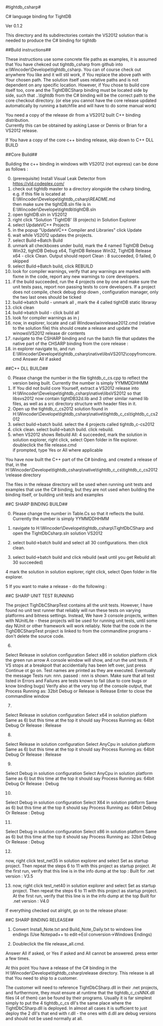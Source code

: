 #tightdb_csharp#

C# language binding for TightDB

Ver 0.1.2

This directory and its subdirectories contain the VS2012 solution that is needed to produce the C# binding for tightdb

##Build instructions##

These instructions use some concrete file paths as examples,
it is assumed that You have chekced out tightdb_csharp from github into e:\Wincoder\Develope\tightdb_csharp.
You can of course check out anywhere You like and it will stil work, if You replace the above path with Your
chosen path. The solution itself uses relative paths and is not dependent on any specific location.
However, if You chose to build core itself too, core and the TightDBCSharp binding must be located side by side,
such that ..\tightdb from the C# binding will be the correct path to the core checkout directory.
(or else you cannot have the core release updated automatically by running a batchfile and will have to do some
manual work)

You need a copy of the release dir from a VS2012 built C++ binding distribution.  
Currently this can be obtained by asking Lasse or Dennis or Brian for a VS2012 release.

If You have a copy of the core c++ binding release, skip down to C++ DLL BUILD

##Core Build##

Building the c++ binding in windows with VS2012 (not express) can be done as follows :  

0. (prerequisite) Install Visual Leak Detector from https://vld.codeplex.com/
1. check out tightdb master to a directory alongside the csharp binding, e.g. if this file is located at  
  E:\Wincoder\Develope\tightdb_csharp\README.md  
  then make sure the tightDB.sln file is in  
  E:\Wincoder\Develope\tightdb\tightDB.sln    
2. open tightDB.sln in VS2012
3. right click "Solution 'TightDB' (8 projects) in Solution Explorer
4. select UpdateVC++ Projects
5. in the popup "UpdateVC++ Compiler and Libraries" click Update
6. wait while VS2012 updates the projects.
7. select Build->Batch Build
8. unmark all checkboxes under build, mark the 4 named TightDB Debug Win32, tightDB Debug x64, TightDB Release Win32, TightDB Release x64 - click Clean.  Output should report Clean : 8 succeeded, 0 failed, 0 skipped
9. select Build->Batch build, click REBUILD 
10. look for compiler warnings, verify that any warnings are marked with fixme in the code, report any new warnings to core developers.
11. if the build succeeded, run the 4 projects one by one and make sure the unit tests pass, report non passing tests to core developers. If a project does not compile, check debug drop down , configuration manager, only the two last ones should be ticked
12. build->batch build - unmark all , mark the 4 called tightDB static libraray
13. click clean
14. build->batch build - click build all
15. look for compiler warnings as in j
16. now, in explorer, locate and call Windows\winrelease2012.cmd (relative to the solution file) this should create a release and update the winows\VS2012 release dir contents
17. navigate to the CSHARP binding and run the batch file that updates the native part of the CHSARP binding from the core release :
18. in explorer navigate to, and run E:\Wincoder\Develope\tightdb_csharp\native\libsVS2012\copyfromcore.cmd Answer All if asked

##C++ DLL BUILD##  

0. Please change the number in the file tightdb_c_cs.cpp to reflect the version being built.
Currently the number is simply YYMMDDHHMM
1. If You did not build core Yourself, extract a VS2012 release into H:\Wincoder\Develope\tightdb_csharp\native\libsVS2012
 so that libsvs2012 now contain tightDB32d.lib and 3 other similar named lib files, as well as a src directory structure with header files in it.
2. Open up the tightdb_c_cs2012 solution found in H:\Wincoder\Develope\tightdb_csharp\native\tightdb_c_cs\tightdb_c_cs2012 
3. select build->batch build. select the 4 projects called tightdb_c-cs2012
4. click clean.  select build->batch build. click rebuild.
5. when VS2012 shows Rebuild All: 4 succeeded, mark the solution in solution explorer, right click, select Open folder in file explorer. doubleclick the file release.cmd  
if prompted, type Yes or All where applicable  

You have now built the C++ part of the C# binding, and created a release of that, in the  
H:\Wincoder\Develope\tightdb_csharp\native\tightdb_c_cs\tightdb_c_cs2012\release directory  

The files in the release directory will be used when running unit tests and examples that use the C# binding, but they are not used when building the binding itself, or building unit tests and examples

##C SHARP BINDING BUILD##

0. Please change the number in Table.Cs so that it reflects the build.
Currently the number is simply YYMMDDHHMM
1. navigate to H:\Wincoder\Develope\tightdb_csharp\TightDbCSharp  and open the TightDbCsharp.sln solution VS2012

2. select build->batch build and select all 30 configurations. then click clean.

3. select build->batch build and click rebuild (wait until you get Rebuild all: 30 succeeded)

4 mark the solution in solution explorer, right click, select Open folder in file explorer.

5 If you want to make a release - do the following :

##C SHARP UNIT TEST RUNNING

The project TighDbCSharpTest contains all the unit tests. However, I have found no unit test runner that reliably
will run these tests on varying platforms and bitness settings. Instead, We have 3 console projects, written with
NUnitLite - these projects will be used for running unit tests, until some day NUnit or other framework will work
reliably. Note that the code in the TighDBCSharpTest project is linked to from the commandline programs - don't delete
the source code.

6)
Select Release in solution configuration
Select x86 in solution platform
click the green run arrow
A console window will show, and run the unit tests. If VS stops at a breakpoit that accidentially has been left over,
just press Continue ot go on.
Test names are printed as they are executed.
Eventually the message Tests run: nnn. passed : nnn is shown.
Make sure that all test listed in Errors and Failures are tests known to fail (due to core bugs or know binding bugs)
Verify also at the very top of the console output, that 
Process Running as: 32bit
Debug or Release is Release
Enter to close the commandline window

7)
Select Release in solution configuration
Select x64 in solution platform
Same as 6) but this time at the top it should say
Process Running as: 64bit
Debug Or Release : Release

8)
Select Release in solution configuration
Select AnyCpu in solution platform
Same as 6) but this time at the top it should say
Process Running as: 64bit
Debug Or Release : Release


9)
Select Debug in solution configuration
Select AnyCpu in solution platform
Same as 6) but this time at the top it should say
Process Running as: 64bit
Debug Or Release : Debug

10)
Select Debug in solution configuration
Select X64 in solution platform
Same as 6) but this time at the top it should say
Process Running as: 64bit
Debug Or Release : Debug

11)
Select Debug in solution configuration
Select x86 in solution platform
Same as 6) but this time at the top it should say
Process Running as: 32bit
Debug Or Release : Debug



12)
now, right click test_net35 in solution explorer and select Set as startup project.
Then repeat the steps 6 to 11 with this project as startup project.
At the first run, verify that this line is in the info dump at the top :
Built for .net version : V3.5

13) now, right click test_net40 in solution explorer and select Set as startup project.
Then repeat the steps 6 to 11 with this project as startup project.
At the first run, verify that this line is in the info dump at the top 
Built for .net version : V4.0

If everything checked out alright, go on to the release phase:


##C SHARP BINDING RELEASE##

1. Convert Install_Note.txt and Build_Note_Daily.txt to windows line endings (Use Notepad++ to edit->Eol conversion->Windows Endings)

2. Doubleclick the file release_all.cmd.  

Answer All if asked, or Yes if asked and All cannot be answered. press enter a few times.

At this point You have a release of the C# binding in the H:\Wincoder\Develope\tightdb_csharp\release directory. This release is all that You need to ship to a customer.

The customer will need to reference TightDbCSharp.dll in their .net projects, and furthermore,  they must ensure at runtime that the tightdb_c_csNNX.dll files (4 of them) can be found by their programs. Usually it is far simplest simply to put the 4 tightdb_c_cs dll's the same place where the TightDbCSharp.dll is deployed. In almost all cases it is sufficient to just deploy the 2 dll's that end with r.dll - the ones with d.dll are debug versions and should not be used normally at all.

